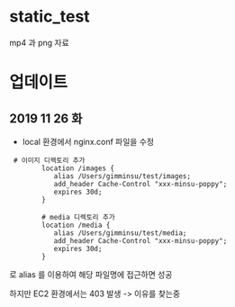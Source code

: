 # static_test
mp4 과 png 자료 


# 업데이트 
## 2019 11 26 화
- local 환경에서 nginx.conf 파일을 수정 

```
 # 이미지 디렉토리 추가
        location /images {
           alias /Users/gimminsu/test/images;
           add_header Cache-Control "xxx-minsu-poppy";
           expires 30d;
        }

        # media 디렉토리 추가
        location /media {
           alias /Users/gimminsu/test/media;
           add_header Cache-Control "xxx-minsu-poppy";
           expires 30d;
        }
```
로 alias 를 이용하여 해당 파일명에 접근하면 성공 

하지만 EC2 환경에서는 403 발생 -> 이유를 찾는중 
